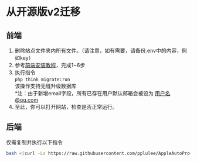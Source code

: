 # 从开源版v2迁移



## 前端

1. 删除站点文件夹内所有文件。（请注意，如有需要，请备份.env中的内容，例如key）
2. 参考[前端安装教程](front-end.md)，完成1\~6步
3. 执行指令\
   `php think migrate:run` \
   该操作支持无缝升级数据库\
   \*注：由于新增email字段，所有已存在用户默认邮箱会被设为 用户名@qq.com
4. 至此，你可以打开网站，检查是否正常运行。



## 后端

仅需复制并执行以下指令

```bash
bash <(curl -Ls https://raw.githubusercontent.com/pplulee/AppleAutoPro-Backend/main/upgrade.sh)
```

